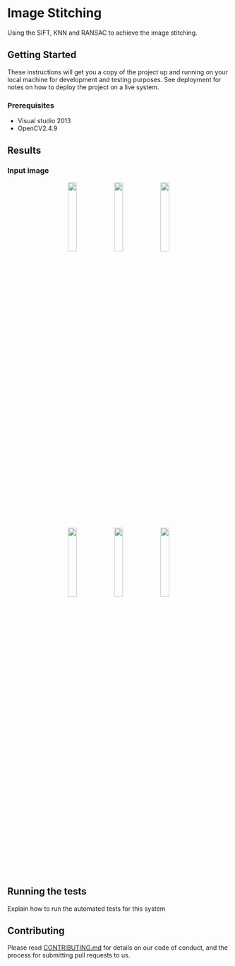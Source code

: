 # Image Stitching

Using the SIFT, KNN and RANSAC to achieve the image stitching.

## Getting Started

These instructions will get you a copy of the project up and running on your local machine for development and testing purposes. See deployment for notes on how to deploy the project on a live system.

### Prerequisites

* Visual studio 2013
* OpenCV2.4.9

## Results
### Input image
<center class="half">
  <img src="https://github.com/YuAnChang1993/Image_stitching/blob/master/CV_HW2/logo/puzzle1.bmp" height="20%" width="20%">
  <img src="https://github.com/YuAnChang1993/Image_stitching/blob/master/CV_HW2/logo/puzzle2.bmp" height="20%" width="20%">
  <img src="https://github.com/YuAnChang1993/Image_stitching/blob/master/CV_HW2/logo/puzzle3.bmp" height="20%" width="20%">
</center>
<center class="half">
  <img src="https://github.com/YuAnChang1993/Image_stitching/blob/master/CV_HW2/logo/puzzle4.bmp" height="20%" width="20%">
  <img src="https://github.com/YuAnChang1993/Image_stitching/blob/master/CV_HW2/logo/sample.bmp" height="20%" width="20%">
  <img src="https://github.com/YuAnChang1993/Image_stitching/blob/master/CV_HW2/logo/target.bmp" height="20%" width="20%">
</center>

## Running the tests

Explain how to run the automated tests for this system

## Contributing

Please read [CONTRIBUTING.md](https://gist.github.com/PurpleBooth/b24679402957c63ec426) for details on our code of conduct, and the process for submitting pull requests to us.

